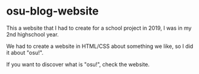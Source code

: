 # osu-blog-website

This a website that I had to create for a school project in 2019, I was in my 2nd highschool year.

We had to create a website in HTML/CSS about something we like, so I did it about "osu!".

If you want to discover what is "osu!", check the website.
